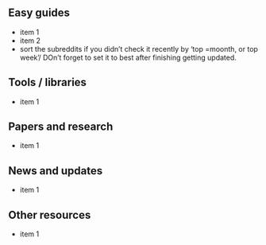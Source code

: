 ```table-of-contents
```
## Easy guides
- item 1
- item 2
- sort the subreddits if you didn’t check it recently by ‘top =moonth, or top week’/ DOn’t forget to set it to best after finishing getting updated.
## Tools / libraries 
- item 1

## Papers and research
- item 1

## News and updates
- item 1
## Other resources 
- item 1